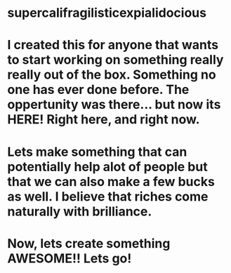 # supercalifragilisticexpialidocious

 # I created this for anyone that wants to start working on something really really out of the box. Something no one has ever done before. The oppertunity was there... but now its HERE! Right here, and right now.
# Lets make something that can potentially help alot of people but that we can also make a few bucks as well. I believe that riches come naturally with brilliance.

# Now, lets create something AWESOME!! Lets go!
